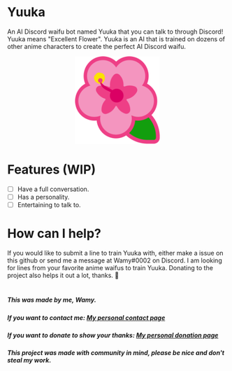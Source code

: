 # Yuuka
An AI Discord waifu bot named Yuuka that you can talk to through Discord! Yuuka means "Excellent Flower". Yuuka is an AI that is trained on dozens of other anime characters to create the perfect AI Discord waifu.

<div align="center">
  <img src="/assets/yuukaflower.png#gh-light-mode-only" height="200">
</div>

# Features (WIP)

- [ ] Have a full conversation.
- [ ] Has a personality.
- [ ] Entertaining to talk to.

# How can I help?
If you would like to submit a line to train Yuuka with, either make a issue on this github or send me a message at Wamy#0002 on Discord. I am looking for lines from your favorite anime waifus to train Yuuka. Donating to the project also helps it out a lot, thanks. 🌺

#

##### This was made by me, Wamy.
##### If you want to contact me: [My personal contact page](https://homeonacloud.com/contact)
##### If you want to donate to show your thanks: [My personal donation page](https://homeonacloud.com/donate)
##### This project was made with community in mind, please be nice and don't steal my work.
